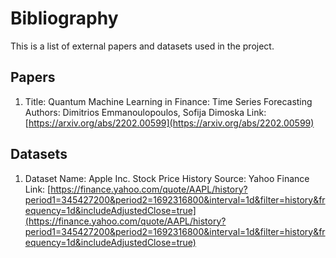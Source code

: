 # Bibliography

This is a list of external papers and datasets used in the project.

## Papers

1. Title: Quantum Machine Learning in Finance: Time Series Forecasting
   Authors: Dimitrios Emmanoulopoulos, Sofija Dimoska
   Link: [https://arxiv.org/abs/2202.00599](https://arxiv.org/abs/2202.00599)

## Datasets

1. Dataset Name: Apple Inc. Stock Price History
   Source: Yahoo Finance
   Link: [https://finance.yahoo.com/quote/AAPL/history?period1=345427200&period2=1692316800&interval=1d&filter=history&frequency=1d&includeAdjustedClose=true](https://finance.yahoo.com/quote/AAPL/history?period1=345427200&period2=1692316800&interval=1d&filter=history&frequency=1d&includeAdjustedClose=true)
